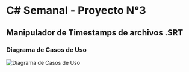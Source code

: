 # C# Semanal - Proyecto N°3
## Manipulador de Timestamps de archivos .SRT
### Diagrama de Casos de Uso
![Diagrama de Casos de Uso](./diagrama_CU.png)
